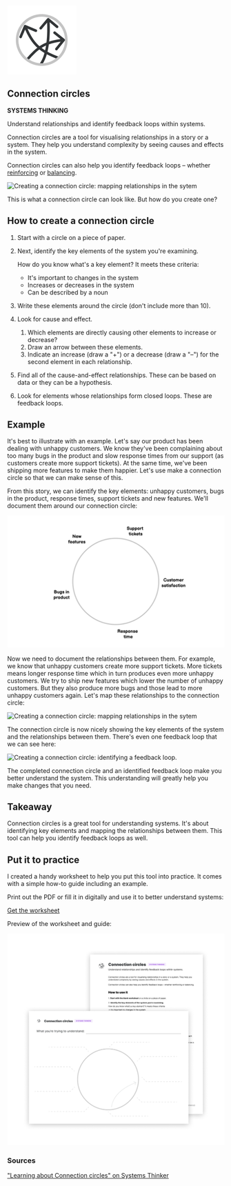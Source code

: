 ![img](connection-circles.assets/connection-circles-icon.png)

## Connection circles

**SYSTEMS THINKING**

Understand relationships and identify feedback loops within systems.

Connection circles are a tool for visualising relationships in a story or a system. They help you understand complexity by seeing causes and effects in the system.

Connection circles can also help you identify feedback loops – whether [reinforcing](https://untools.co/reinforcing-feedback-loop) or [balancing](https://untools.co/balancing-feedback-loop).

![Creating a connection circle: mapping relationships in the sytem](connection-circles.assets/connection-circle-example–1.png)

This is what a connection circle can look like. But how do you create one? 

## How to create a connection circle

1. Start with a circle on a piece of paper.

2. Next, identify the key elements of the system you're examining.

   How do you know what's a key element? It meets these criteria:

   - It's important to changes in the system
   - Increases or decreases in the system
   - Can be described by a noun

3. Write these elements around the circle (don't include more than 10). 

4. Look for cause and effect. 

   1. Which elements are directly causing other elements to increase or decrease?
   2. Draw an arrow between these elements.
   3. Indicate an increase (draw a "+") or a decrease (draw a "–") for the second element in each relationship.

5. Find all of the cause-and-effect relationships. These can be based on data or they can be a hypothesis.

6. Look for elements whose relationships form closed loops. These are feedback loops.

## Example

It's best to illustrate with an example. Let's say our product has been dealing with unhappy customers. We know they've been complaining about too many bugs in the product and slow response times from our support (as customers create more support tickets). At the same time, we've been shipping more features to make them happier. Let's use make a connection circle so that we can make sense of this.

From this story, we can identify the key elements: unhappy customers, bugs in the product, response times, support tickets and new features. We'll document them around our connection circle:

![Creating a connection circle: identifying key elements](connection-circles.assets/connection-circle-example.png)

Now we need to document the relationships between them. For example, we know that unhappy customers create more support tickets. More tickets means longer response time which in turn produces even more unhappy customers. We try to ship new features which lower the number of unhappy customers. But they also produce more bugs and those lead to more unhappy customers again. Let's map these relationships to the connection circle:

![Creating a connection circle: mapping relationships in the sytem](connection-circles.assets/connection-circle-example–1.png)

The connection circle is now nicely showing the key elements of the system and the relationships between them. There's even one feedback loop that we can see here:

![Creating a connection circle: identifying a feedback loop.](connection-circles.assets/connection-circle-example–feedback-loop.png)

The completed connection circle and an identified feedback loop make you better understand the system. This understanding will greatly help you make changes that you need.

## Takeaway

Connection circles is a great tool for understanding systems. It's about identifying key elements and mapping the relationships between them. This tool can help you identify feedback loops as well.

## Put it to practice

I created a handy worksheet to help you put this tool into practice. It comes with a simple how-to guide including an example.

Print out the PDF or fill it in digitally and use it to better understand systems:

[Get the worksheet](https://gumroad.com/l/untools-worksheets)

Preview of the worksheet and guide:

![Connection circles worksheet](connection-circles.assets/Worksheet-connection-circles.png)

### Sources

["Learning about Connection circles" on Systems Thinker](https://thesystemsthinker.com/learning-about-connection-circles/)
